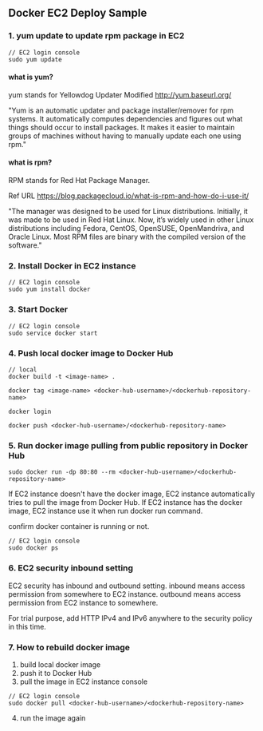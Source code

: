 ## Docker EC2 Deploy Sample

### 1. yum update to update rpm package in EC2
```
// EC2 login console
sudo yum update
```

#### what is yum?
yum stands for Yellowdog Updater Modified
http://yum.baseurl.org/

"Yum is an automatic updater and package installer/remover for rpm systems.
It automatically computes dependencies and figures out what things should occur to install packages.
It makes it easier to maintain groups of machines without having to manually update each one using rpm."

#### what is rpm?
RPM stands for Red Hat Package Manager.

Ref URL https://blog.packagecloud.io/what-is-rpm-and-how-do-i-use-it/

"The manager was designed to be used for Linux distributions.
Initially, it was made to be used in Red Hat Linux.
Now, it’s widely used in other Linux distributions including Fedora, CentOS, OpenSUSE, OpenMandriva, and Oracle Linux.
Most RPM files are binary with the compiled version of the software."

### 2. Install Docker in EC2 instance
```
// EC2 login console
sudo yum install docker
```

### 3. Start Docker
```
// EC2 login console
sudo service docker start
```

### 4. Push local docker image to Docker Hub
```
// local
docker build -t <image-name> .

docker tag <image-name> <docker-hub-username>/<dockerhub-repository-name>

docker login

docker push <docker-hub-username>/<dockerhub-repository-name>
```

### 5. Run docker image pulling from public repository in Docker Hub
```
sudo docker run -dp 80:80 --rm <docker-hub-username>/<dockerhub-repository-name>
```
If EC2 instance doesn't have the docker image,
EC2 instance automatically tries to pull the image from Docker Hub.
If EC2 instance has the docker image,
EC2 instance use it when run docker run command.

confirm docker container is running or not.
```
// EC2 login console
sudo docker ps
```

### 6. EC2 security inbound setting
EC2 security has inbound and outbound setting.
inbound means access permission from somewhere to EC2 instance.
outbound means access permission from EC2 instance to somewhere.

For trial purpose, add HTTP IPv4 and IPv6 anywhere to the security policy in this time.

### 7. How to rebuild docker image
1. build local docker image
2. push it to Docker Hub
3. pull the image in EC2 instance console
```
// EC2 login console
sudo docker pull <docker-hub-username>/<dockerhub-repository-name>
```
4. run the image again
